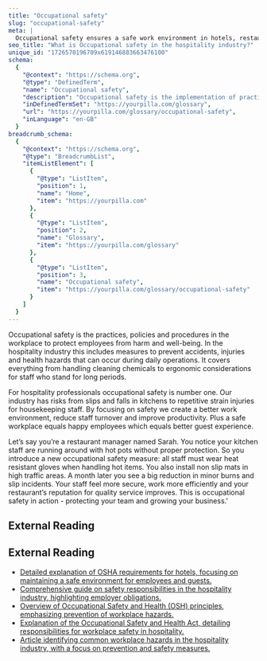 ```yaml
---
title: "Occupational safety"
slug: "occupational-safety"
meta: |
  Occupational safety ensures a safe work environment in hotels, restaurants, cafes, and bars. It reduces risks, prevents accidents, and promotes employee well-being.
seo_title: "What is Occupational safety in the hospitality industry?"
unique_id: "1726570196709x619146883663476100"
schema:
  {
    "@context": "https://schema.org",
    "@type": "DefinedTerm",
    "name": "Occupational safety",
    "description": "Occupational safety is the implementation of practices, policies and procedures in the workplace to protect employees from harm. In the hospitality industry, it includes measures to prevent accidents, injuries and health hazards during daily operations, covering everything from handling cleaning chemicals to ergonomic considerations for staff.",
    "inDefinedTermSet": "https://yourpilla.com/glossary",
    "url": "https://yourpilla.com/glossary/occupational-safety",
    "inLanguage": "en-GB"
  }
breadcrumb_schema:
  {
    "@context": "https://schema.org",
    "@type": "BreadcrumbList",
    "itemListElement": [
      {
        "@type": "ListItem",
        "position": 1,
        "name": "Home",
        "item": "https://yourpilla.com"
      },
      {
        "@type": "ListItem",
        "position": 2,
        "name": "Glossary",
        "item": "https://yourpilla.com/glossary"
      },
      {
        "@type": "ListItem",
        "position": 3,
        "name": "Occupational safety",
        "item": "https://yourpilla.com/glossary/occupational-safety"
      }
    ]
  }
---
```


Occupational safety is the practices, policies and procedures in the workplace to protect employees from harm and well-being. In the hospitality industry this includes measures to prevent accidents, injuries and health hazards that can occur during daily operations. It covers everything from handling cleaning chemicals to ergonomic considerations for staff who stand for long periods.

For hospitality professionals occupational safety is number one. Our industry has risks from slips and falls in kitchens to repetitive strain injuries for housekeeping staff. By focusing on safety we create a better work environment, reduce staff turnover and improve productivity. Plus a safe workplace equals happy employees which equals better guest experience.

Let’s say you’re a restaurant manager named Sarah. You notice your kitchen staff are running around with hot pots without proper protection. So you introduce a new occupational safety measure: all staff must wear heat resistant gloves when handling hot items. You also install non slip mats in high traffic areas. A month later you see a big reduction in minor burns and slip incidents. Your staff feel more secure, work more efficiently and your restaurant’s reputation for quality service improves. This is occupational safety in action - protecting your team and growing your business.'

## External Reading



## External Reading

*   [Detailed explanation of OSHA requirements for hotels, focusing on maintaining a safe environment for employees and guests.](https://axonator.com/terms/osha-general-requirements-hotels/#:~:text=Ensuring%20the%20safety%20and%20well,Health%20Administration%20\(OSHA\)%20regulations.)
*   [Comprehensive guide on safety responsibilities in the hospitality industry, highlighting employer obligations.](https://safework.sa.gov.au/industry/hospitality/safety-in-the-hospitality-industry#:~:text=Employers%20must%3A,not%20endanger%20workers%20and%20customers)
*   [Overview of Occupational Safety and Health (OSH) principles, emphasizing prevention of workplace hazards.](https://www.ioe-emp.org/policy-priorities/occupational-safety-and-health#:~:text=Occupational%20Safety%20and%20Health%20\(OSH,people%20from%20work%2Drelated%20activities.)
*   [Explanation of the Occupational Safety and Health Act, detailing responsibilities for workplace safety in hospitality.](https://fiveable.me/key-terms/hospitality-management/occupational-safety-and-health-act)
*   [Article identifying common workplace hazards in the hospitality industry, with a focus on prevention and safety measures.](https://safetylineloneworker.com/blog/workplace-hazards-for-hospitality-hotel-workers)